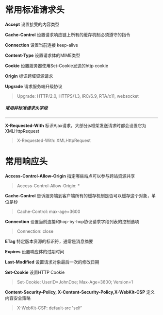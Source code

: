 # 常用标准请求头

**Accept** 设置接受的内容类型

**Cache-Control** 设置请求响应链上所有的缓存机制必须遵守的指令

**Connection** 设置当前连接 keep-alive

**Content-Type** 设置请求体的MIME类型

**Cookie** 设置服务器使用Set-Cookie发送的http cookie

**Origin** 标识跨域资源请求

**Upgrade** 请求服务端升级协议

> Upgrade: HTTP/2.0, HTTPS/1.3, IRC/6.9, RTA/x11, websocket

##### 常用非标准请求头字段

------

**X-Requested-With** 标识Ajax请求，大部分js框架发送请求时都会设置它为XMLHttpRequest

> X-Requested-With: XMLHttpRequest

# 常用响应头

**Access-Control-Allow-Origin** 指定哪些站点可以参与跨站资源共享

> Access-Control-Allow-Origin: *

**Cache-Control** 告诉服务端到客户端所有的缓存机制是否可以缓存这个对象，单位是秒

> Cache-Control: max-age=3600

**Connection** 设置当前连接和hop-by-hop协议请求字段列表的控制选项

> Connection: close

**ETag** 特定版本资源的标识符，通常是消息摘要

**Expires** 设置响应体的过期时间

**Last-Modified** 设置请求对象最后一次的修改日期

**Set-Cookie** 设置HTTP Cookie

> Set-Cookie: UserID=JohnDoe; Max-Age=3600; Version=1

**Content-Security-Policy, X-Content-Security-Policy,X-WebKit-CSP** 定义内容安全策略

> X-WebKit-CSP: default-src 'self'